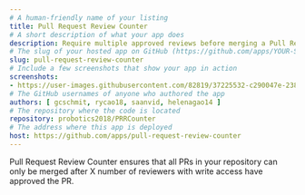 ```yaml
---
# A human-friendly name of your listing
title: Pull Request Review Counter
# A short description of what your app does
description: Require multiple approved reviews before merging a Pull Request.
# The slug of your hosted app on GitHub (https://github.com/apps/YOUR-SLUG)
slug: pull-request-review-counter
# Include a few screenshots that show your app in action
screenshots:
- https://user-images.githubusercontent.com/82819/37225532-c290047e-238b-11e8-9443-0322d16cc0b1.png
# The GitHub usernames of anyone who authored the app
authors: [ gcschmit, rycao18, saanvid, helenagao14 ]
# The repository where the code is located
repository: probotics2018/PRRCounter
# The address where this app is deployed
host: https://github.com/apps/pull-request-review-counter
---
```


Pull Request Review Counter ensures that all PRs in your repository can only be merged after X number of reviewers with write access have approved the PR.

